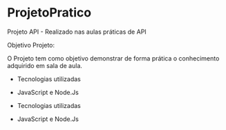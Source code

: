 # ProjetoPratico
Projeto API - Realizado nas aulas práticas de API

Objetivo Projeto:

O Projeto tem como objetivo demonstrar de forma prática o conhecimento adquirido em sala de aula.

+ Tecnologias utilizadas
- JavaScript e Node.Js

+ Tecnologias utilizadas
- JavaScript e Node.Js




